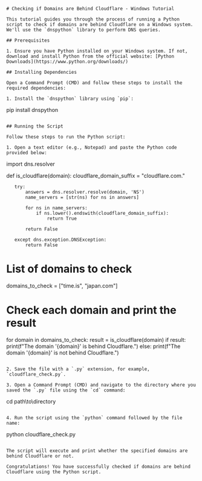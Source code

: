 
```
# Checking if Domains are Behind Cloudflare - Windows Tutorial

This tutorial guides you through the process of running a Python script to check if domains are behind Cloudflare on a Windows system. We'll use the `dnspython` library to perform DNS queries.

## Prerequisites

1. Ensure you have Python installed on your Windows system. If not, download and install Python from the official website: [Python Downloads](https://www.python.org/downloads/)

## Installing Dependencies

Open a Command Prompt (CMD) and follow these steps to install the required dependencies:

1. Install the `dnspython` library using `pip`:

   ```
   pip install dnspython
   ```

## Running the Script

Follow these steps to run the Python script:

1. Open a text editor (e.g., Notepad) and paste the Python code provided below:

   ```
   import dns.resolver

   def is_cloudflare(domain):
       cloudflare_domain_suffix = "cloudflare.com."

       try:
           answers = dns.resolver.resolve(domain, 'NS')
           name_servers = [str(ns) for ns in answers]

           for ns in name_servers:
               if ns.lower().endswith(cloudflare_domain_suffix):
                   return True

           return False

       except dns.exception.DNSException:
           return False

   # List of domains to check
   domains_to_check = ["time.is", "japan.com"]

   # Check each domain and print the result
   for domain in domains_to_check:
       result = is_cloudflare(domain)
       if result:
           print(f"The domain '{domain}' is behind Cloudflare.")
       else:
           print(f"The domain '{domain}' is not behind Cloudflare.")
   ```

2. Save the file with a `.py` extension, for example, `cloudflare_check.py`.

3. Open a Command Prompt (CMD) and navigate to the directory where you saved the `.py` file using the `cd` command:

   ```
   cd path\to\directory
   ```

4. Run the script using the `python` command followed by the file name:

   ```
   python cloudflare_check.py
   ```

The script will execute and print whether the specified domains are behind Cloudflare or not.

Congratulations! You have successfully checked if domains are behind Cloudflare using the Python script.


```


